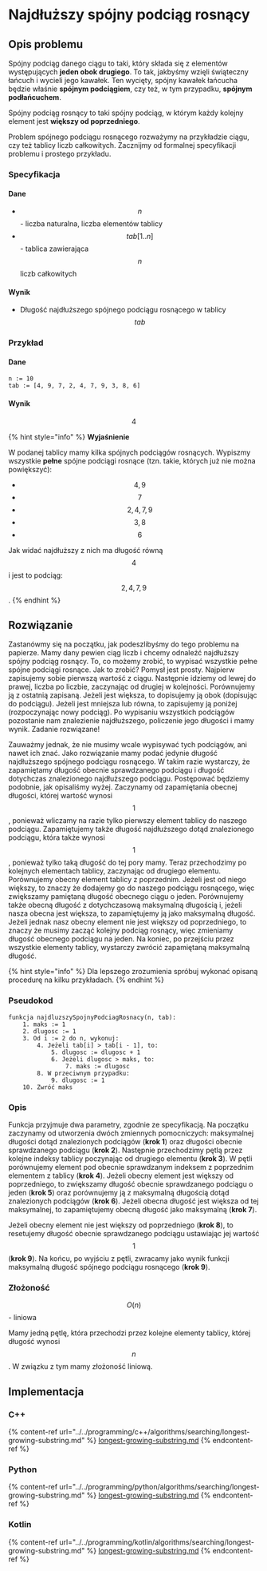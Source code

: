 # Najdłuższy spójny podciąg rosnący

## Opis problemu

Spójny podciąg danego ciągu to taki, który składa się z elementów występujących **jeden obok drugiego**. To tak, jakbyśmy wzięli świąteczny łańcuch i wycieli jego kawałek. Ten wycięty, spójny kawałek łańcucha będzie właśnie **spójnym podciągiem**, czy też, w tym przypadku, **spójnym podłańcuchem**.

Spójny podciąg rosnący to taki spójny podciąg, w którym każdy kolejny element jest **większy od poprzedniego**.

Problem spójnego podciągu rosnącego rozważymy na przykładzie ciągu, czy też tablicy liczb całkowitych. Zacznijmy od formalnej specyfikacji problemu i prostego przykładu.

### Specyfikacja

#### Dane

* $$n$$ - liczba naturalna, liczba elementów tablicy
* $$tab[1..n]$$ - tablica zawierająca $$n$$ liczb całkowitych

#### Wynik

* Długość najdłuższego spójnego podciągu rosnącego w tablicy $$tab$$ 

### Przykład

#### Dane

```
n := 10
tab := [4, 9, 7, 2, 4, 7, 9, 3, 8, 6]
```

#### Wynik

$$4$$ 

{% hint style="info" %}
**Wyjaśnienie**

W podanej tablicy mamy kilka spójnych podciągów rosnących. Wypiszmy wszystkie **pełne** spójne podciągi rosnące (tzn. takie, których już nie można powiększyć):

* $$4, 9$$
* $$7$$
* $$2, 4, 7, 9$$
* $$3, 8$$
* $$6$$

Jak widać najdłuższy z nich ma długość równą $$4$$ i jest to podciąg: $$2, 4, 7, 9$$.
{% endhint %}

## Rozwiązanie

Zastanówmy się na początku, jak podeszlibyśmy do tego problemu na papierze. Mamy dany pewien ciąg liczb i chcemy odnaleźć najdłuższy spójny podciąg rosnący. To, co możemy zrobić, to wypisać wszystkie pełne spójne podciągi rosnące. Jak to zrobić? Pomysł jest prosty. Najpierw zapisujemy sobie pierwszą wartość z ciągu. Następnie idziemy od lewej do prawej, liczba po liczbie, zaczynając od drugiej w kolejności. Porównujemy ją z ostatnią zapisaną. Jeżeli jest większa, to dopisujemy ją obok (dopisując do podciągu). Jeżeli jest mniejsza lub równa, to zapisujemy ją poniżej (rozpoczynając nowy podciąg). Po wypisaniu wszystkich podciągów pozostanie nam znalezienie najdłuższego, policzenie jego długości i mamy wynik. Zadanie rozwiązane!

Zauważmy jednak, że nie musimy wcale wypisywać tych podciągów, ani nawet ich znać. Jako rozwiązanie mamy podać jedynie długość najdłuższego spójnego podciągu rosnącego. W takim razie wystarczy, że zapamiętamy długość obecnie sprawdzanego podciągu i długość dotychczas znalezionego najdłuższego podciągu. Postępować będziemy podobnie, jak opisaliśmy wyżej. Zaczynamy od zapamiętania obecnej długości, której wartość wynosi $$1$$, ponieważ wliczamy na razie tylko pierwszy element tablicy do naszego podciągu. Zapamiętujemy także długość najdłuższego dotąd znalezionego podciągu, która także wynosi $$1$$, ponieważ tylko taką długość do tej pory mamy. Teraz przechodzimy po kolejnych elementach tablicy, zaczynając od drugiego elementu. Porównujemy obecny element tablicy z poprzednim. Jeżeli jest od niego większy, to znaczy że dodajemy go do naszego podciągu rosnącego, więc zwiększamy pamiętaną długość obecnego ciągu o jeden. Porównujemy także obecną długość z dotychczasową maksymalną długością i, jeżeli nasza obecna jest większa, to zapamiętujemy ją jako maksymalną długość. Jeżeli jednak nasz obecny element nie jest większy od poprzedniego, to znaczy że musimy zacząć kolejny podciąg rosnący, więc zmieniamy długość obecnego podciągu na jeden. Na koniec, po przejściu przez wszystkie elementy tablicy, wystarczy zwrócić zapamiętaną maksymalną długość.

{% hint style="info" %}
Dla lepszego zrozumienia spróbuj wykonać opisaną procedurę na kilku przykładach.
{% endhint %}

### Pseudokod

```
funkcja najdluzszySpojnyPodciagRosnacy(n, tab):
    1. maks := 1
    2. dlugosc := 1
    3. Od i := 2 do n, wykonuj:
        4. Jeżeli tab[i] > tab[i - 1], to:
            5. dlugosc := dlugosc + 1
            6. Jeżeli dlugosc > maks, to:
                7. maks := dlugosc
        8. W przeciwnym przypadku:
            9. dlugosc := 1
    10. Zwróć maks
```

### Opis

Funkcja przyjmuje dwa parametry, zgodnie ze specyfikacją. Na początku zaczynamy od utworzenia dwóch zmiennych pomocniczych: maksymalnej długości dotąd znalezionych podciągów (**krok 1**) oraz długości obecnie sprawdzanego podciągu (**krok 2**). Następnie przechodzimy pętlą przez kolejne indeksy tablicy poczynając od drugiego elementu (**krok 3**). W pętli porównujemy element pod obecnie sprawdzanym indeksem z poprzednim elementem z tablicy (**krok 4**). Jeżeli obecny element jest większy od poprzedniego, to zwiększamy długość obecnie sprawdzanego podciągu o jeden (**krok 5**) oraz porównujemy ją z maksymalną długością dotąd znalezionych podciągów (**krok 6**). Jeżeli obecna długość jest większa od tej maksymalnej, to zapamiętujemy obecną długość jako maksymalną (**krok 7**).

Jeżeli obecny element nie jest większy od poprzedniego (**krok 8**), to resetujemy długość obecnie sprawdzanego podciągu ustawiając jej wartość $$1$$ (**krok 9**). Na końcu, po wyjściu z pętli, zwracamy jako wynik funkcji maksymalną długość spójnego podciągu rosnącego (**krok 9**).

### Złożoność

$$O(n)$$ - liniowa

Mamy jedną pętlę, która przechodzi przez kolejne elementy tablicy, której długość wynosi $$n$$. W związku z tym mamy złożoność liniową.

## Implementacja

### C++

{% content-ref url="../../programming/c++/algorithms/searching/longest-growing-substring.md" %}
[longest-growing-substring.md](../../programming/c++/algorithms/searching/longest-growing-substring.md)
{% endcontent-ref %}

### Python

{% content-ref url="../../programming/python/algorithms/searching/longest-growing-substring.md" %}
[longest-growing-substring.md](../../programming/python/algorithms/searching/longest-growing-substring.md)
{% endcontent-ref %}

### Kotlin

{% content-ref url="../../programming/kotlin/algorithms/searching/longest-growing-substring.md" %}
[longest-growing-substring.md](../../programming/kotlin/algorithms/searching/longest-growing-substring.md)
{% endcontent-ref %}